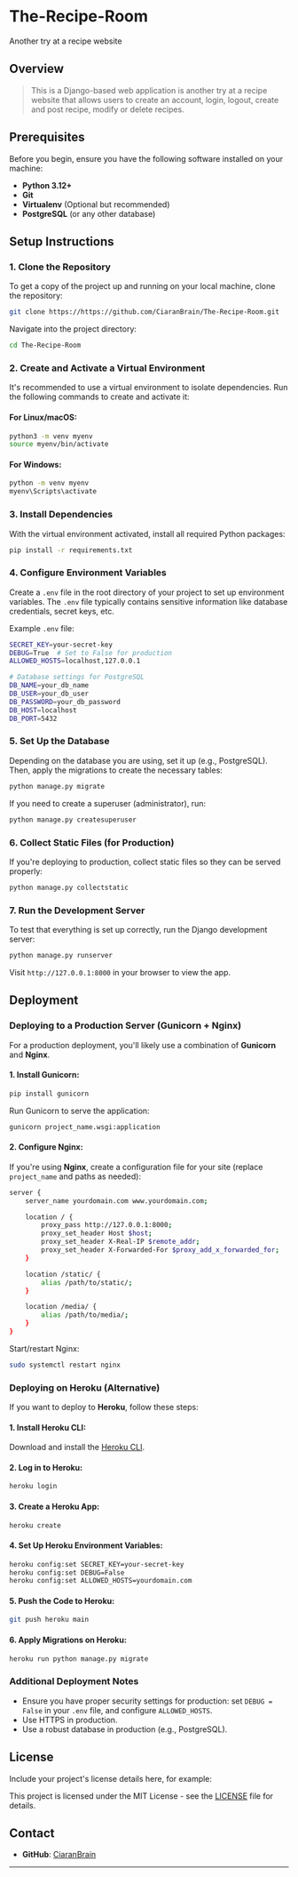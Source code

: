 # The-Recipe-Room
Another try at a recipe website 

## Overview
> This is a Django-based web application is another try at a recipe website that allows users to  create an account, login, logout, create and post recipe, modify or delete recipes.

## Prerequisites

Before you begin, ensure you have the following software installed on your machine:
- **Python 3.12+**
- **Git**
- **Virtualenv** (Optional but recommended)
- **PostgreSQL** (or any other database)

## Setup Instructions

### 1. Clone the Repository
To get a copy of the project up and running on your local machine, clone the repository:

```bash
git clone https://https://github.com/CiaranBrain/The-Recipe-Room.git
```

Navigate into the project directory:

```bash
cd The-Recipe-Room
```

### 2. Create and Activate a Virtual Environment
It's recommended to use a virtual environment to isolate dependencies. Run the following commands to create and activate it:

#### For Linux/macOS:
```bash
python3 -m venv myenv
source myenv/bin/activate
```

#### For Windows:
```bash
python -m venv myenv
myenv\Scripts\activate
```

### 3. Install Dependencies
With the virtual environment activated, install all required Python packages:

```bash
pip install -r requirements.txt
```

### 4. Configure Environment Variables
Create a `.env` file in the root directory of your project to set up environment variables. The `.env` file typically contains sensitive information like database credentials, secret keys, etc.

Example `.env` file:

```bash
SECRET_KEY=your-secret-key
DEBUG=True  # Set to False for production
ALLOWED_HOSTS=localhost,127.0.0.1

# Database settings for PostgreSQL
DB_NAME=your_db_name
DB_USER=your_db_user
DB_PASSWORD=your_db_password
DB_HOST=localhost
DB_PORT=5432
```

### 5. Set Up the Database
Depending on the database you are using, set it up (e.g., PostgreSQL). Then, apply the migrations to create the necessary tables:

```bash
python manage.py migrate
```

If you need to create a superuser (administrator), run:

```bash
python manage.py createsuperuser
```

### 6. Collect Static Files (for Production)
If you're deploying to production, collect static files so they can be served properly:

```bash
python manage.py collectstatic
```

### 7. Run the Development Server
To test that everything is set up correctly, run the Django development server:

```bash
python manage.py runserver
```

Visit `http://127.0.0.1:8000` in your browser to view the app.

## Deployment

### Deploying to a Production Server (Gunicorn + Nginx)
For a production deployment, you'll likely use a combination of **Gunicorn** and **Nginx**.

#### 1. Install Gunicorn:
```bash
pip install gunicorn
```

Run Gunicorn to serve the application:
```bash
gunicorn project_name.wsgi:application
```

#### 2. Configure Nginx:
If you're using **Nginx**, create a configuration file for your site (replace `project_name` and paths as needed):

```bash
server {
    server_name yourdomain.com www.yourdomain.com;

    location / {
        proxy_pass http://127.0.0.1:8000;
        proxy_set_header Host $host;
        proxy_set_header X-Real-IP $remote_addr;
        proxy_set_header X-Forwarded-For $proxy_add_x_forwarded_for;
    }

    location /static/ {
        alias /path/to/static/;
    }

    location /media/ {
        alias /path/to/media/;
    }
}
```

Start/restart Nginx:
```bash
sudo systemctl restart nginx
```

### Deploying on Heroku (Alternative)
If you want to deploy to **Heroku**, follow these steps:

#### 1. Install Heroku CLI:
Download and install the [Heroku CLI](https://devcenter.heroku.com/articles/heroku-cli).

#### 2. Log in to Heroku:
```bash
heroku login
```

#### 3. Create a Heroku App:
```bash
heroku create
```

#### 4. Set Up Heroku Environment Variables:
```bash
heroku config:set SECRET_KEY=your-secret-key
heroku config:set DEBUG=False
heroku config:set ALLOWED_HOSTS=yourdomain.com
```

#### 5. Push the Code to Heroku:
```bash
git push heroku main
```

#### 6. Apply Migrations on Heroku:
```bash
heroku run python manage.py migrate
```

### Additional Deployment Notes
- Ensure you have proper security settings for production: set `DEBUG = False` in your `.env` file, and configure `ALLOWED_HOSTS`.
- Use HTTPS in production.
- Use a robust database in production (e.g., PostgreSQL).

## License
Include your project's license details here, for example:

This project is licensed under the MIT License - see the [LICENSE](LICENSE) file for details.

## Contact

- **GitHub**: [CiaranBrain](https://https://github.com/CiaranBrain)

---
